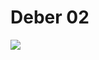 # Deber 02

[![](https://mermaid.ink/img/pako:eNp9VLtuE0EU_ZXRViBtfsCdZW8QEKMohlRubnau7Qmzc5d5WATLJRKiICLpoAiRQJAiSCgNBd1-EHwCd3Ydk7Vlqn3M2XPOPXN25klOEpNOUigjCyhHRoj5fJQ8CjghJ4ZoFV9OxAMo1FjlkKvqxoySxSIChbi3jvxz8e77KLnfrNbr-5bK6sYpz6uZDDl4NauB5x_uAGtodoxFqcl1RD-QVmZCqXgMUyLfpsyMt2jYERpPbG6oiqAba8z78dPvn6fbqRuwJItOSBSHATXLLKfgFwekRVaUvAxWgUbX1h6CDpI1D3AKR0orv9I9_bJd9AB3Bso5RaYltcaxW107znhFwxSt3KPI67adAXGcy9UT0SM2ToVyxNCzy_-F4DwWsHSR82doHLhU7Afj6w1_oma4MXyXYzFSvYJjZEg_RmRJ66h2_ma7Wi9Yx6RoxF51bRBWbZIUJTV4GJNd2sGdPQRrePfb2rtKombpZlYG9nTcf4xVOvu1XZz7N7GwJGdq7UGmolvqOlUyuB7C3fgH6EmSpkl13RCst_3rVdtlXzmsflA7nX_f8e_xbcOqhxLY6EOJzXBp9Ox5Y0sOKBVP0fmNNG51ehyBZVgMFzXLTGK1Wef95w0dM6YXATsie1myfTS5AramxTMXuOqstIsojyB_zj0yzgOHu_bfzbj8q7Idgia7Kub523W9QXUVw-PJuqa61MqpOsE--LjrmckDDwb1Lf_OMxUfmCNJkwK5DEryqTSPjKPET7FgLx2-lTiGoPlAGJkFQyF4Gp6YPOl4GzBNLIXJNOmMQTt-CqUEj30FsQG3kOZlJvlEskvk4i_9-L7P?type=png)](https://mermaid-live-editor.fly.dev/edit#pako:eNp9VLtuE0EU_ZXRViBtfsCdZW8QEKMohlRubnau7Qmzc5d5WATLJRKiICLpoAiRQJAiSCgNBd1-EHwCd3Ydk7Vlqn3M2XPOPXN25klOEpNOUigjCyhHRoj5fJQ8CjghJ4ZoFV9OxAMo1FjlkKvqxoySxSIChbi3jvxz8e77KLnfrNbr-5bK6sYpz6uZDDl4NauB5x_uAGtodoxFqcl1RD-QVmZCqXgMUyLfpsyMt2jYERpPbG6oiqAba8z78dPvn6fbqRuwJItOSBSHATXLLKfgFwekRVaUvAxWgUbX1h6CDpI1D3AKR0orv9I9_bJd9AB3Bso5RaYltcaxW107znhFwxSt3KPI67adAXGcy9UT0SM2ToVyxNCzy_-F4DwWsHSR82doHLhU7Afj6w1_oma4MXyXYzFSvYJjZEg_RmRJ66h2_ma7Wi9Yx6RoxF51bRBWbZIUJTV4GJNd2sGdPQRrePfb2rtKombpZlYG9nTcf4xVOvu1XZz7N7GwJGdq7UGmolvqOlUyuB7C3fgH6EmSpkl13RCst_3rVdtlXzmsflA7nX_f8e_xbcOqhxLY6EOJzXBp9Ox5Y0sOKBVP0fmNNG51ehyBZVgMFzXLTGK1Wef95w0dM6YXATsie1myfTS5AramxTMXuOqstIsojyB_zj0yzgOHu_bfzbj8q7Idgia7Kub523W9QXUVw-PJuqa61MqpOsE--LjrmckDDwb1Lf_OMxUfmCNJkwK5DEryqTSPjKPET7FgLx2-lTiGoPlAGJkFQyF4Gp6YPOl4GzBNLIXJNOmMQTt-CqUEj30FsQG3kOZlJvlEskvk4i_9-L7P)